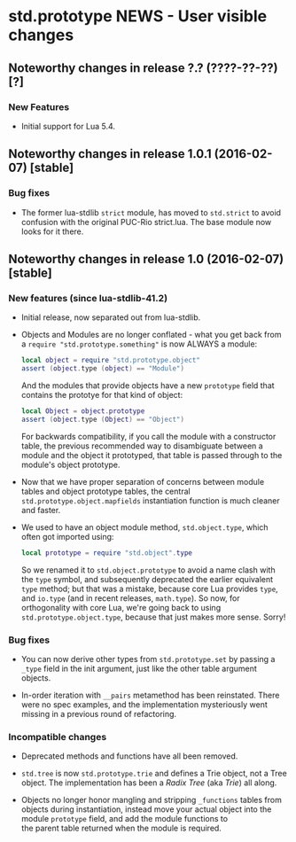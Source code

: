 # std.prototype NEWS - User visible changes

## Noteworthy changes in release ?.? (????-??-??) [?]

### New Features

  - Initial support for Lua 5.4.


## Noteworthy changes in release 1.0.1 (2016-02-07) [stable]

### Bug fixes

  - The former lua-stdlib `strict` module, has moved to `std.strict`
    to avoid confusion with the original PUC-Rio strict.lua.  The base
    module now looks for it there.


## Noteworthy changes in release 1.0 (2016-02-07) [stable]

### New features (since lua-stdlib-41.2)

  - Initial release, now separated out from lua-stdlib.

  - Objects and Modules are no longer conflated - what you get back from
    a `require "std.prototype.something"` is now ALWAYS a module:

    ```lua
    local object = require "std.prototype.object"
    assert (object.type (object) == "Module")
    ```

    And the modules that provide objects have a new `prototype` field
    that contains the prototye for that kind of object:

    ```lua
    local Object = object.prototype
    assert (object.type (Object) == "Object")
    ```

    For backwards compatibility, if you call the module with a
    constructor table, the previous recommended way to disambiguate
    between a module and the object it prototyped, that table is passed
    through to the module's object prototype.

  - Now that we have proper separation of concerns between module tables
    and object prototype tables, the central `std.prototype.object.mapfields`
    instantiation function is much cleaner and faster.

  - We used to have an object module method, `std.object.type`, which
    often got imported using:

    ```lua
    local prototype = require "std.object".type
    ```

    So we renamed it to `std.object.prototype` to avoid a name clash with
    the `type` symbol, and subsequently deprecated the earlier equivalent
    `type` method; but that was a mistake, because core Lua provides `type`,
    and `io.type` (and in recent releases, `math.type`).  So now, for
    orthogonality with core Lua, we're going back to using
    `std.prototype.object.type`, because that just makes more sense.  Sorry!

### Bug fixes

  - You can now derive other types from `std.prototype.set` by passing a
    `_type` field in the init argument, just like the other table argument
    objects.

  - In-order iteration with `__pairs` metamethod has been reinstated.
    There were no spec examples, and the implementation mysteriously
    went missing in a previous round of refactoring.

### Incompatible changes

  - Deprecated methods and functions have all been removed.

  - `std.tree` is now `std.prototype.trie` and defines a Trie object, not a
    Tree object.  The implementation has been a _Radix Tree_ (aka _Trie_)
    all along.

  - Objects no longer honor mangling and stripping `_functions` tables
    from objects during instantiation, instead move your actual object
    into the module `prototype` field, and add the module functions to    
    the parent table returned when the module is required.
